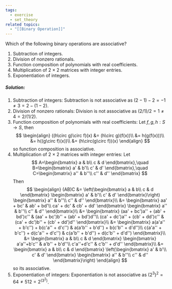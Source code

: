 ```yaml
---
tags:
  - exercise
  - set_theory
related topics:
  - "[[Binary Operation]]"
---
```

Which of the following binary operations are associative?
1. Subtraction of integers.
2. Division of nonzero rationals.
3. Function composition of polynomials with real coefficients.
4. Multiplication of 2 × 2 matrices with integer entries.
5. Exponentiation of integers.
##### Solution:
1. Subtraction of integers:
	Subtraction is not associative as $(2-1)-2=-1\neq 3= 2-(1-2)$.
2. Division of nonzero rationals:
	Division is not associative as $(2/1)/2 = 1 \neq 4= 2/(1/2)$.
3. Function composition of polynomials with real coefficients:
	Let $f,g,h:S\to S$, then $$
	\begin{align}
		((h\circ g)\circ f)(x)
			&= (h\circ g)(f(x))\\
			&= h(g(f(x)))\\
			&= h((g\circ f)(x))\\
			&= (h\circ(g\circ f))(x)
	\end{align}
	$$so function composition is associative.
4. Multiplication of 2 × 2 matrices with integer entries:
	Let$$
		A=\begin{bmatrix}
				a & b\\
				c & d
			\end{bmatrix},\quad
		B=\begin{bmatrix}
				a' & b'\\
				c' & d'
			\end{bmatrix},\quad
		C=\begin{bmatrix}
				a'' & b''\\
				c'' & d''
			\end{bmatrix}
	$$Then$$
	\begin{align}
		(AB)C 
		&= \left(\begin{bmatrix}
				a & b\\
				c & d
			\end{bmatrix}
			\begin{bmatrix}
				a' & b'\\
				c' & d'
			\end{bmatrix}\right)
			\begin{bmatrix}
				a'' & b''\\
				c'' & d''
			\end{bmatrix}\\
		&= \begin{bmatrix}
				aa' + bc'
					& ab' + bd'\\
				ca' + dc'
					& cb' + dd'
			\end{bmatrix}
			\begin{bmatrix}
					a'' & b''\\
					c'' & d''
			\end{bmatrix}\\
		&= \begin{bmatrix}
				(aa' + bc')a'' + (ab' + bd')c''
				& (aa' + bc')b'' + (ab' + bd')d''\\
				(ca' + dc')a'' + (cb' + dd')c''
				& (ca' + dc')b'' + (cb' + dd')d''
			\end{bmatrix}\\
		&= \begin{bmatrix}
				a(a'a'' + b'c'') + b(c'a'' + d'c'')
				& a(a'b'' + b'd'') + b(c'b'' + d'd'')\\
				c(a'a'' + b'c'') + d(c'a'' + d'c'')
				& c(a'b'' + b'd'') + d(c'b'' + d'd'')
			\end{bmatrix}\\
		&= \begin{bmatrix}
				a & b\\
				c & d
			\end{bmatrix}
			\begin{bmatrix}
				a'a''+b'c'' & a'b'' + b'd''\\
				c'a''+d'c'' & c'b'' + d'd''
			\end{bmatrix}\\
		&= \begin{bmatrix}
				a & b\\
				c & d
			\end{bmatrix}
			\left(\begin{bmatrix}
				a' & b'\\
				c' & d'
			\end{bmatrix}
			\begin{bmatrix}
				a'' & b''\\
				c'' & d''
			\end{bmatrix}\right)
	\end{align}
	$$so its associative.
5. Exponentiation of integers:
	Exponentiation is not associative as $(2^3)^2=64 \neq 512 = 2^{(3^2)}$.